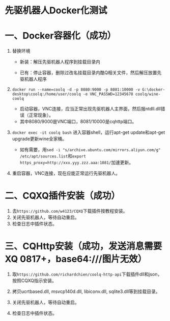 # 先驱机器人Docker化测试

# 一、Docker容器化（成功）

1. 替换环境

    * 新装：解压先驱机器人程序到挂载目录内

    * 已有：停止容器，删除过改名挂载目录内酷Q相关文件，然后解压放置先驱机器人程序

2. ``docker run --name=coolq -d -p 8080:9000 -p 8081:10000 -v G:\docker-desktop\coolq:/home/user/coolq -e VNC_PASSWD=12345678 coolq/wine-coolq``
   * 启动容器，VNC连接，应当正常出现先驱机器人主界面，然后报ntdll.dll错误（正常现象）。
   * 其中8080/9000是VNC端口，8081/10000是cqhttp端口。

3. ``docker exec -it coolq bash`` 进入容器shell，运行apt-get update和apt-get upgrade更新wine全家桶。
   * 如有需要，用``sed -i "s/archive.ubuntu.com/mirrors.aliyun.com/g" /etc/apt/sources.list``和``export https_proxy=http://xxx.yyy.zzz.aaa:1081/``加速更新。

4. 重启容器，VNC连接，现在应能正常运行先驱机器人。


# 二、CQXQ插件安装（成功）

1. 去``https://github.com/w4123/CQXQ``下载插件按教程安装。
2. 关闭先驱机器人，等待自动重启。
3. 检查日志中插件状态。



# 三、CQHttp安装（成功，发送消息需要XQ 0817+，base64:///图片无效）

1. 取``https://github.com/richardchien/coolq-http-api``下载插件dll和json，按照CQXQ指示安装。

2. 拷贝ucrtbased.dll, msvcp140d.dll, libiconv.dll, sqlite3.dll等到挂载目录。

3. 关闭先驱机器人，等待自动重启。

4. 检查日志中插件状态。
